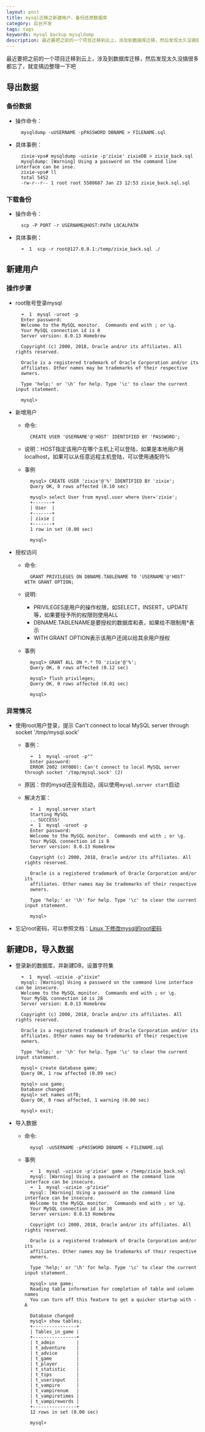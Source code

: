 ```yaml
---
layout: post
title: mysql迁移之新建用户、备份还原数据库
category: 后台开发
tags: tags
keywords: mysql backup mysqldump
description: 最近要把之前的一个项目迁移到云上，涉及到数据库迁移，然后发现太久没搞很多都忘了，就变搞边整理一下吧
---
```


最近要把之前的一个项目迁移到云上，涉及到数据库迁移，然后发现太久没搞很多都忘了，就变搞边整理一下吧

## 导出数据

### 备份数据

- 操作命令：

		mysqldump -uUSERNAME -pPASSWORD DBNAME > FILENAME.sql

- 具体事例：

		zixie-vps# mysqldump -uzixie -p'zixie' zixieDB > zixie_back.sql
		mysqldump: [Warning] Using a password on the command line interface can be inse.
		zixie-vps# ll
		total 5452
		-rw-r--r-- 1 root root 5580687 Jan 23 12:53 zixie_back.sql.sql

### 下载备份

- 操作命令：

		scp -P PORT -r USERNAME@HOST:PATH LOCALPATH

- 具体事例：

		➜  1  scp -r root@127.0.0.1:/temp/zixie_back.sql ./
		
## 新建用户

### 操作步骤

- root账号登录mysql

		➜  1  mysql -uroot -p
		Enter password:
		Welcome to the MySQL monitor.  Commands end with ; or \g.
		Your MySQL connection id is 8
		Server version: 8.0.13 Homebrew
		
		Copyright (c) 2000, 2018, Oracle and/or its affiliates. All rights reserved.
		
		Oracle is a registered trademark of Oracle Corporation and/or its
		affiliates. Other names may be trademarks of their respective
		owners.
		
		Type 'help;' or '\h' for help. Type '\c' to clear the current input statement.
		
		mysql>

- 新增用户	

	- 命令:
	
			CREATE USER 'USERNAME'@'HOST' IDENTIFIED BY 'PASSWORD';
	
	- 说明：HOST指定该用户在哪个主机上可以登陆，如果是本地用户用localhost，如果可以从任意远程主机登陆，可以使用通配符%

	- 事例
	
			mysql> CREATE USER 'zixie'@'%' IDENTIFIED BY 'zixie';
			Query OK, 0 rows affected (0.10 sec)
			
			mysql> select User from mysql.user where User='zixie';
			+-------+
			| User  |
			+-------+
			| zixie |
			+-------+
			1 row in set (0.00 sec)

			mysql>
- 授权访问

	- 命令:

			GRANT PRIVILEGES ON DBNAME.TABLENAME TO 'USERNAME'@'HOST' WITH GRANT OPTION;

	- 说明:

		- PRIVILEGES是用户的操作权限，如SELECT，INSERT，UPDATE等，如果要授予所的权限则使用ALL
		- DBNAME.TABLENAME是要授权的数据库和表，如果给不限制用*表示
		- WITH GRANT OPTION表示该用户还阔以给其余用户授权

	- 事例

			mysql> GRANT ALL ON *.* TO 'zixie'@'%';
			Query OK, 0 rows affected (0.12 sec)
			
			mysql> flush privileges;
			Query OK, 0 rows affected (0.01 sec)
			
			mysql>
			
### 异常情况

- 使用root用户登录，提示 Can't connect to local MySQL server through socket '/tmp/mysql.sock'

	- 事例：
	
			➜  1  mysql -uroot -p""
			Enter password:
			ERROR 2002 (HY000): Can't connect to local MySQL server through socket '/tmp/mysql.sock' (2)
	
	
	- 原因：你的mysql还没有启动，阔以使用`mysql.server start`启动
	- 解决方案：
	
			➜  1  mysql.server start
			Starting MySQL
			.. SUCCESS!
			➜  1  mysql -uroot -p
			Enter password:
			Welcome to the MySQL monitor.  Commands end with ; or \g.
			Your MySQL connection id is 8
			Server version: 8.0.13 Homebrew
			
			Copyright (c) 2000, 2018, Oracle and/or its affiliates. All rights reserved.
			
			Oracle is a registered trademark of Oracle Corporation and/or its
			affiliates. Other names may be trademarks of their respective
			owners.
			
			Type 'help;' or '\h' for help. Type '\c' to clear the current input statement.
			
			mysql>
			
- 忘记root密码，可以参照文档：[Linux 下修改mysql的root密码](http://blog.bihe0832.com/mysql-modify-root.html)

## 新建DB，导入数据

- 登录新的数据库，并新建DB，设置字符集

	
		➜  1  mysql -uzixie -p"zixie"
		mysql: [Warning] Using a password on the command line interface can be insecure.
		Welcome to the MySQL monitor.  Commands end with ; or \g.
		Your MySQL connection id is 28
		Server version: 8.0.13 Homebrew
		
		Copyright (c) 2000, 2018, Oracle and/or its affiliates. All rights reserved.
		
		Oracle is a registered trademark of Oracle Corporation and/or its
		affiliates. Other names may be trademarks of their respective
		owners.
		
		Type 'help;' or '\h' for help. Type '\c' to clear the current input statement.
		
		mysql> create database game;
		Query OK, 1 row affected (0.09 sec)
		
		mysql> use game;
		Database changed
		mysql> set names utf8;
		Query OK, 0 rows affected, 1 warning (0.00 sec)
		
		mysql> exit;
		
- 导入数据

	- 命令:
	
			mysql -uUSERNAME -pPASSWORD DBNAME < FILENAME.sql
	
	- 事例

			➜  1  mysql -uzixie -p'zixie' game < /temp/zixie_back.sql
			mysql: [Warning] Using a password on the command line interface can be insecure.
			➜  1  mysql -uzixie -p"zixie"
			mysql: [Warning] Using a password on the command line interface can be insecure.
			Welcome to the MySQL monitor.  Commands end with ; or \g.
			Your MySQL connection id is 30
			Server version: 8.0.13 Homebrew
			
			Copyright (c) 2000, 2018, Oracle and/or its affiliates. All rights reserved.
			
			Oracle is a registered trademark of Oracle Corporation and/or its
			affiliates. Other names may be trademarks of their respective
			owners.
			
			Type 'help;' or '\h' for help. Type '\c' to clear the current input statement.
			
			mysql> use game;
			Reading table information for completion of table and column names
			You can turn off this feature to get a quicker startup with -A
			
			Database changed
			mysql> show tables;
			+----------------+
			| Tables_in_game |
			+----------------+
			| t_admin        |
			| t_adventure    |
			| t_advice       |
			| t_game         |
			| t_player       |
			| t_statistic    |
			| t_tips         |
			| t_userinput    |
			| t_vampire      |
			| t_vampirenum   |
			| t_vampiretimes |
			| t_vampirewords |
			+----------------+
			12 rows in set (0.00 sec)
			
			mysql>	
			